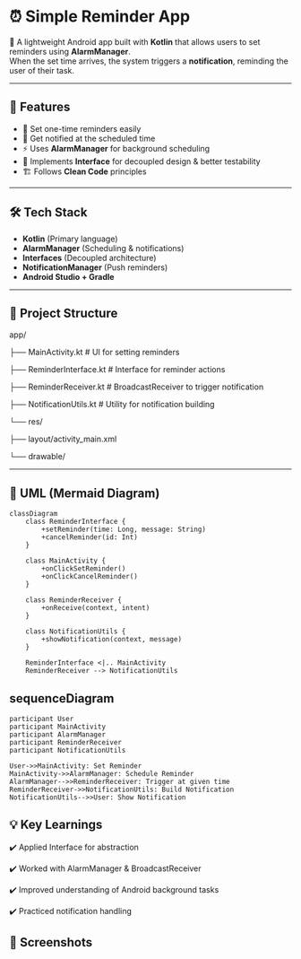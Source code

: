 # ⏰ Simple Reminder App

🚀 A lightweight Android app built with **Kotlin** that allows users to set reminders using **AlarmManager**.  
When the set time arrives, the system triggers a **notification**, reminding the user of their task.  

---

## 🔧 Features
- 📅 Set one-time reminders easily  
- 🔔 Get notified at the scheduled time  
- ⚡ Uses **AlarmManager** for background scheduling  
- 🧩 Implements **Interface** for decoupled design & better testability  
- 🏗️ Follows **Clean Code** principles  

---

## 🛠️ Tech Stack
- **Kotlin** (Primary language)  
- **AlarmManager** (Scheduling & notifications)  
- **Interfaces** (Decoupled architecture)  
- **NotificationManager** (Push reminders)  
- **Android Studio + Gradle**  

---

## 📂 Project Structure

app/

├── MainActivity.kt # UI for setting reminders

├── ReminderInterface.kt # Interface for reminder actions

├── ReminderReceiver.kt # BroadcastReceiver to trigger notification

├── NotificationUtils.kt # Utility for notification building

└── res/

├── layout/activity_main.xml

└── drawable/


---

## 🧩 UML (Mermaid Diagram)

```mermaid
classDiagram
    class ReminderInterface {
        +setReminder(time: Long, message: String)
        +cancelReminder(id: Int)
    }

    class MainActivity {
        +onClickSetReminder()
        +onClickCancelReminder()
    }

    class ReminderReceiver {
        +onReceive(context, intent)
    }

    class NotificationUtils {
        +showNotification(context, message)
    }

    ReminderInterface <|.. MainActivity
    ReminderReceiver --> NotificationUtils
```

## sequenceDiagram
    participant User
    participant MainActivity
    participant AlarmManager
    participant ReminderReceiver
    participant NotificationUtils

    User->>MainActivity: Set Reminder
    MainActivity->>AlarmManager: Schedule Reminder
    AlarmManager-->>ReminderReceiver: Trigger at given time
    ReminderReceiver->>NotificationUtils: Build Notification
    NotificationUtils-->>User: Show Notification

 ##   💡 Key Learnings

✔️ Applied Interface for abstraction

✔️ Worked with AlarmManager & BroadcastReceiver

✔️ Improved understanding of Android background tasks

✔️ Practiced notification handling

## 📸 Screenshots 


